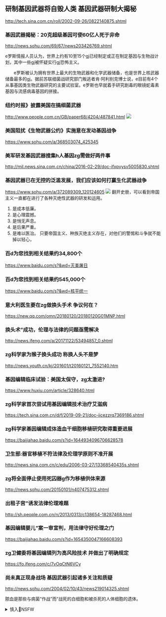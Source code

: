 ## 研制基因武器将自毁人类 基因武器研制大揭秘
http://tech.sina.com.cn/roll/2002-09-26/0822140875.shtml

### 基因武器揭秘：20克超级基因可使60亿人死于非命
http://news.sohu.com/69/67/news203426769.shtml

e罗斯情报人员认为，世界上约有10至15个gj已经制定或正在制定基因与生物战计划，其中一些gj被怀疑实行gj恐怖主义。

　　e罗斯被认为拥有世界上最大的生物武器和化学武器储备，也是世界上核武器储备最多的gj。据前苏联细菌战研究部门叛逃者肯·阿利别克博士说，e目前有4个从事基因类生物武器研究的主要试验室。e罗斯也早就着手研究剧毒的眼镜蛇毒素基因与流感病毒基因的拼接。

### 纽约时报》披露美国在搞细菌武器
http://www.people.com.cn/GB/paper68/4204/487841.html
![](http://www.people.com.cn/media/20010911/123537.jpg)

### 美国阻扰《生物武器公约》实施意在发动基因战争
https://www.sohu.com/a/368503074_425345

### 美军研发基因武器搜集h人基因zg需做好两件事
http://mil.news.sina.com.cn/china/2016-02-29/doc-ifxpvysv5005830.shtml

### 基因武器已在无控的泛滥发展，我们应该如何打赢生化武器战争
https://www.sohu.com/a/372089309_120124605
![](http://5b0988e595225.cdn.sohucs.com/images/20200211/7cfddc085a724a89ac8284d379ea21c3.jpeg)
翻开史册，可以看到帝国主义一直都在进行了各种灭绝性武器的研发和运用。
1. 是成本低廉。
2. 是心理震撼。
3. 是悄无声息。
4. 是后果严重。
5. 是难以医治。
只要帝国主义、种族灭绝主义存在，对他们的警惕和斗争就不能掉以轻心，

### 百d为您找到相关结果约34,800个
https://www.baidu.com/s?&wd=灭美屠日
### 百d为您找到相关结果约545,000个
https://www.baidu.com/s?&wd=核平统一

### 意大利医生要在zg做换头手术 争议何在？
https://new.qq.com/omn/20180120/20180120G01MNP.html

### 换头术”成功，伦理与法律的问题亟需解决
http://news.ifeng.com/a/20171122/53494857_0.shtml

### zg科学家为猴子换头成功 称换人头不是梦
http://news.youth.cn/kj/201601/t20160121_7552140.htm

### 基因编辑临床试验：美国太保守，zg太激进?
https://www.huxiu.com/article/328640.html

### zg科学家首次尝试用基因编辑技术治疗艾滋病
https://tech.sina.com.cn/d/f/2019-09-21/doc-iicezzrq7369186.shtml

### zg科学家基因编辑成体造血干细胞移植研究取得重要进展
https://baijiahao.baidu.com/s?id=1644934096706628578

### 卫生部:器官移植不符法律及伦理学原则不准开展
http://news.sina.com.cn/c/edu/2006-03-27/13368540435s.shtml

### zg将全面停止使用死囚器g作为移植供体来源
http://news.sohu.com/20150101/n407475312.shtml

### 出租子宫”诱发法律伦理难题
http://sh.people.com.cn/n/2013/0313/c138654-18287468.html

### 基因编辑婴儿”案一审宣判，用法律守好伦理之门
https://baijiahao.baidu.com/s?id=1654350047166608393

### zg卫健委将基因编辑列为高风险技术 并做出了明确规定
https://fo.ifeng.com/c/7vOqCtN6VCy

### 尚未真正现身战场 基因武器引起诸多关注和质疑
http://news.sohu.com/2004/02/10/43/news219014325.shtml

脓血是那些与病菌“作战”而“战死的白细胞和被杀死的人体细胞的遗体。
<details><summary>慎入🔞NSFW</summary>

Not Safe For Work
![](https://upload.wikimedia.org/wikipedia/commons/thumb/d/d3/Biohazard_Symbol_Specification.png/210px-Biohazard_Symbol_Specification.png)

<details><summary><b>风险自理Use At Your Own Risk🈲</summary>

### 英议员要求禁止赴zg器g移植，专家：本来就是非法的
https://baijiahao.baidu.com/s?id=1629641188793944079

### zg叫停器g移植旅游内幕 外g人占用器g资源
http://news.sohu.com/20070719/n251141063.shtml

### 反h组织污蔑zg器g移植事业 专家引用这两句诗
http://news.sina.com.cn/c/2019-12-12/doc-iihnzahi6926687.shtml

### 专栏 | 夜话z南h：赵lj美军投毒”论 源于zg首席j事理论专家
https://www.rfa.org/mandarin/zhuanlan/yehuazhongnanhai/gx-04132020140516.html

新冠病毒疫情被zg当局不得不对内对外公开之后，这位xjpzq的“首席战略理论专家”杨cj居然首先想到的是“生物战”，以及“基因和细菌武器的研发。

### 诺奖得主吕k·蒙塔n做了什么伪科学？
https://www.thepaper.cn/newsDetail_forward_7067287

### 科学界集体驳斥吕k·蒙塔n耶“新冠病毒rz论
https://new.qq.com/omn/20200420/20200420A0CPTZ00.html

### 艾滋病有望被治愈！基因编辑成功清除小鼠体内HIV病毒
https://baijiahao.baidu.com/s?id=1638196105120669847

### 科学家发现HIV病毒潜在治疗靶点 艾滋病有望被治愈
https://new.qq.com/omn/20190926/20190926A0B27C00.html
</details>
</details>

